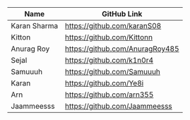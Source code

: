 | Name         | GitHub Link                     |
| ------------ | ------------------------------- |
| Karan Sharma | https://github.com/karanS08     |
| Kitton       | https://github.com/Kittonn      |
| Anurag Roy   | https://github.com/AnuragRoy485 |
| Sejal        | https://github.com/k1n0r4       |
| Samuuuh      | https://github.com/Samuuuh      |
| Karan        | https://github.com/Ye8i         |
| Arn          | https://github.com/arn355       |
| Jaammeesss   | https://github.com/Jaammeesss   |
